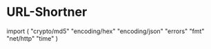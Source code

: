 # URL-Shortner
import (
	"crypto/md5"
	"encoding/hex"
	"encoding/json"
	"errors"
	"fmt"
	"net/http"
	"time"
)
